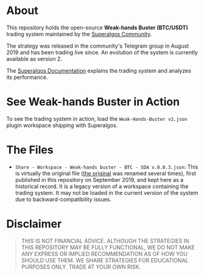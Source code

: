 # About
This repository holds the open-source **Weak-hands Buster (BTC/USDT)** trading system maintained by the [Superalgos Community](https://t.me/superalgoscommunity). 

The strategy was released in the community's Telegram group in August 2019 and has been trading live since. An evolution of the system is currently available as version 2. 

The [Superalgos Documentation](https://docs.superalgos.org/suite-community-weak-hands-buster.html) explains the trading system and analyzes its performance.

# See Weak-hands Buster in Action

To see the trading system in action, load the ```Weak-Hands-Buster v2.json``` plugin workspace shipping with Superalgos.

# The Files

* ```Share - Workspace - Weak-hands buster - BTC - SDA v.0.0.3.json```: This is virtually the original file ([the original](https://github.com/Superalgos/Strategy-BTC-WeakHandsBuster/blob/8f1879adb9be491fa28f34b58344d5223f4cdf3e/Share%20-%20Workspace%20-%20Weak-hands%20buster%20-%20BTC%20-%201hr.json) was renamed several times), first published in this repository on September 2019, and kept here as a historical record. It is a legacy version of a workspace containing the trading system. It may not be loaded in the current version of the system due to backward-compatibility issues.

# Disclaimer

> THIS IS NOT FINANCIAL ADVICE. ALTHOUGH THE STRATEGIES IN THIS REPOSITORY MAY BE FULLY FUNCTIONAL, WE DO NOT MAKE ANY EXPRESS OR IMPLIED RECOMMENDATION AS OF HOW YOU SHOULD USE THEM. WE SHARE STRATEGIES FOR EDUCATIONAL PURPOSES ONLY. TRADE AT YOUR OWN RISK.

